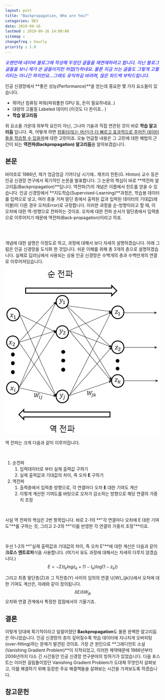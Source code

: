 ```yaml
---
layout: post
title: "Backpropagation, Who are You?"
categories: DEV
date: 2019-09-16
lastmod : 2019-09-16 14:00:00
sitemap :
changefreq : hourly
priority : 1.0
---
```




<span style="font-size:11pt;color:blue">*오랜만에 네이버 블로그에 작성해 두었던 글들을 재연재하려고 합니다. 지난 블로그 글들을 보니 제가 쓴 글들이지만 허접(?)하네요. 물론 지금 쓰는 글들도 그렇게 고퀄리티는 아니긴 하지만요...그래도 유익하길 바라며, 많은 피드백 부탁드립니다.*</span>



 인공 신경망에서 **좋은 성능(Performance)**을 얻는데 중요한 몇 가지 요소들이 있습니다. 

* 뛰어난 컴퓨팅 파워(파워풀한 GPU 등, 돈이 필요하네요..)
* 대량의 고품질 Labeled 데이터 (이것도 다 돈이죠.. )
* **학습 알고리듬**

위 요소들 가운데 외부적 요인이 아닌, 그나마 기술과 직접 연관된 것이 바로 **학습 알고리듬** 입니다. 즉, 어떻게 하면 <u>컴퓨터(또는 머신)가 더 빠르고 효과적으로 주어진 데이터들을 학습할 수 있을까</u>에 대한 고민이죠. 오늘 언급할 내용은 그 고민에 대한 해법의 근간이 되는 **역전파(Backpropagation) 알고리듬**을 알아보겠습니다. 



## 본문

 바야흐로 1986년, 제가 엉금엉금 기어다닐 시기에.. 제프리 힌튼(G. Hinton) 교수 등은 인공 신경망 연구에서 획기적인 논문을 발표합니다. 그 논문의 핵심이 바로 **역전파 알고리듬(Backpropagation)**입니다. 역전파(?)의 개념은 이름에서 힌트를 얻을 수 있습니다. 인공 신경망에서 **지도학습(Supervised-Learning)**과정은, 학습용 데이터를 입력으로 넣고, 여러 층을 거쳐 말단 층에서 출력된 값과 입력된 데이터의 기대값(레이블)이 다른 경우 오차(Error)로 규정합니다. 이러한 과정을 순-방향이라고 할 때,  이 오차에 대한 역-방향으로 전파하는 것이죠. 오차에 대한 전파 순서가 말단층에서 입력층으로 이루어지기 때문에 역전파(Back-propagation)이라고 하죠. 

<br><br>

개념에 대한 설명은 이정도로 하고, 과정에 대해서 보다 자세히 설명하겠습니다. 아래 그림은 인공 신경망을 도식화 한 것입니다. 쉬운 이해를 위해 총 3개의 층으로 설명하겠습니다. 실제로 딥러닝에서 사용되는 상용 인공 신경망은 수백개의 층과 수백만개의 연결로 이루어져있습니다. 



![img1](/assets/img/backpropagation1.png)



역 전파는 크게 다음과 같이 이루어집니다. 

<br>

1. 순전파
   1. 입력데이터로 부터 실제 출력값 구하기
   2. 실제 출력값과 기대값의 차이, 즉 오차 **E** 구하기
2. 역전파
   1. 출력층에서 입력층 방향으로, 각 연결마다 오차 **E** 대한 기여도 계산
   2. 이렇게 계산한 기여도를 바탕으로 오차가 감소하는 방향으로 해당 연결의 가중치 조정

<br>

 사실 역 전파의 핵심은 2번 항목입니다. 바로 2-1의 **"각 연결마다 오차에 E 대한 기여도"**를 구하는 것, 그리고 2-2의 **"이를 반영한 각 연결의 가중치 조정"**이죠. 

<br>

 우선 1-2의 **"실제 출력값과 기대값의 차이, 즉 오차 E"**에 대한 계산은 다음과 같이 **크로스 엔트로피**식을 사용합니다. (여기서 유도 과정에 대해서는 자세히 다루지 않겠습니다.)
$$
E=-\Sigma({t_klogz_k}+(1-t_k)log(1-z_k))
$$


그리고 최종 말단층(Z)과 그 직전층(Y) 사이의 임의의 연결 \\({W}_{jk}\\)에서 오차에 대한 기여도 계산은,  아래와 같이 정의됩니다. 
$$
\delta E/\delta W_{jk}
$$
오차와 연결 관계에서 특정한 접점에서의 기울기죠. 



## 결론

 이렇게 당대에 획기적이라고 일컬어졌던 **Backpropagation**도 물론 완벽한 알고리듬은 아니었습니다. 인공 신경망의 층이 깊어질수록 학습 데이터에 지나치게 오버피팅(over-fitting)하는 문제가 발견된 것이죠. 가장 큰 원인으로 **그래디언트 소실(Vanishing Gradient Problem)**이 지적되었고, 이러한 제약때문에 1986년부터 2006년까지 다소 긴 시간동안 인공 신경망 연구분야의 빙하기가 있었습니다. 다음 포스트는 이러한 걸림돌이었던 Vanishing Gradient Problem가 도대체 무엇인지 살펴보고, 이를 해결하기 위해 등장한 주요 해결책들을 살펴보는 시간을 가져보도록 하겠습니다.  



## 참고문헌

